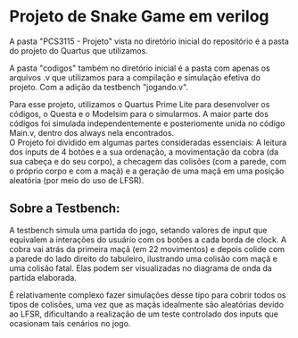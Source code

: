 <h1> Projeto de Snake Game em verilog </h1>

 A pasta "PCS3115 - Projeto" vista no diretório inicial do repositório é a pasta do projeto do Quartus que utilizamos. <br>
 
A pasta "codigos" também no diretório inicial é a pasta com apenas os arquivos .v que utilizamos para a compilação e simulação efetiva do projeto.
Com a adição da testbench "jogando.v".

 Para esse projeto, utilizamos o Quartus Prime Lite para desenvolver os códigos, o Questa e o Modelsim para o simularmos.
A maior parte dos códigos foi simulada independentemente e posteriomente unida no código Main.v, dentro dos always nela encontrados.  <br>
O Projeto foi dividido em algumas partes consideradas essenciais: A leitura dos inputs de 4 botões e a sua ordenação, 
a movimentação da cobra (da sua cabeça e do seu corpo), a checagem das colisões (com a parede, com o próprio corpo e com a maçã) e
a geração de uma maçã em uma posição aleatória (por meio do uso de LFSR). <br>

<h2>Sobre a Testbench:</h2>
A testbench simula uma partida do jogo, setando valores de input que equivalem a interações do usuário com os botões a cada borda de clock. A cobra vai atrás da primeira maçã (em 22 movimentos) e depois colide com a parede do lado direito do tabuleiro, ilustrando uma colisão com maçã e uma colisão fatal. Elas podem ser visualizadas no diagrama de onda da partida elaborada. 

É relativamente complexo fazer simulações desse tipo para cobrir todos os tipos de colisões, uma vez que as maçãs idealmente são aleatórias devido ao LFSR, dificultando a realização de um teste controlado dos inputs que ocasionam tais cenários no jogo. 


